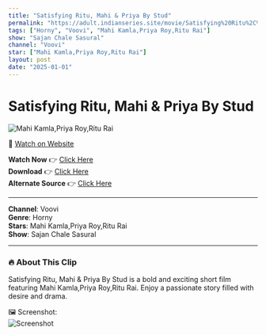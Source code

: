 ```yaml
---
title: "Satisfying Ritu, Mahi & Priya By Stud"
permalink: "https://adult.indianseries.site/movie/Satisfying%20Ritu%2C%20Mahi%20%26%20Priya%20By%20Stud"
tags: ["Horny", "Voovi", "Mahi Kamla,Priya Roy,Ritu Rai"]
show: "Sajan Chale Sasural"
channel: "Voovi"
star: ["Mahi Kamla,Priya Roy,Ritu Rai"]
layout: post
date: "2025-01-01"
---
```


# Satisfying Ritu, Mahi & Priya By Stud

![Mahi Kamla,Priya Roy,Ritu Rai](https://shorts.desisins.com/wp-content/uploads/2024/10/Grounded.jpg)

🔗 [Watch on Website](https://adult.indianseries.site/movie/Satisfying%20Ritu%2C%20Mahi%20%26%20Priya%20By%20Stud)

**Watch Now** 👉 [Click Here](https://adult.indianseries.site/movie/Satisfying%20Ritu%2C%20Mahi%20%26%20Priya%20By%20Stud)  
**Download** 👉 [Click Here](https://adult.indianseries.site/movie/Satisfying%20Ritu%2C%20Mahi%20%26%20Priya%20By%20Stud)  
**Alternate Source** 👉 [Click Here](https://adult.indianseries.site/movie/Satisfying%20Ritu%2C%20Mahi%20%26%20Priya%20By%20Stud)

---

**Channel**: Voovi  
**Genre**: Horny  
**Stars**: Mahi Kamla,Priya Roy,Ritu Rai  
**Show**: Sajan Chale Sasural

---

### 🔥 About This Clip

Satisfying Ritu, Mahi & Priya By Stud is a bold and exciting short film featuring Mahi Kamla,Priya Roy,Ritu Rai. Enjoy a passionate story filled with desire and drama.
 
🖼️ Screenshot:  
![Screenshot](https://shorts.desisins.com/wp-content/uploads/2024/10/Grounded.jpg)
